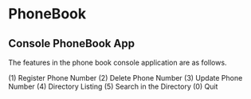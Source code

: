 # PhoneBook
## Console PhoneBook App


The features in the phone book console application are as follows.


(1) Register Phone Number
(2) Delete Phone Number
(3) Update Phone Number
(4) Directory Listing 
(5) Search in the Directory
(0) Quit